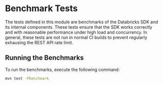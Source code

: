 # Benchmark Tests

The tests defined in this module are benchmarks of the Databricks SDK and its internal components. These tests ensure that the SDK works correctly and with reasonable performance under high load and concurrency. In general, these tests are not run in normal CI builds to prevent regularly exhausing the REST API rate limit.

## Running the Benchmarks

To run the benchmarks, execute the following command:

```bash
mvn test -Pbenchmark
```
